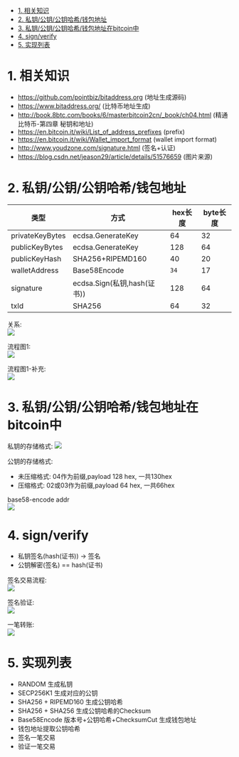 <!-- TOC -->

- [1. 相关知识](#1-相关知识)
- [2. 私钥/公钥/公钥哈希/钱包地址](#2-私钥公钥公钥哈希钱包地址)
- [3. 私钥/公钥/公钥哈希/钱包地址在bitcoin中](#3-私钥公钥公钥哈希钱包地址在bitcoin中)
- [4. sign/verify](#4-signverify)
- [5. 实现列表](#5-实现列表)

<!-- /TOC -->

<a id="markdown-1-相关知识" name="1-相关知识"></a>
# 1. 相关知识

* https://github.com/pointbiz/bitaddress.org (地址生成源码)
* https://www.bitaddress.org/ (比特币地址生成)
* http://book.8btc.com/books/6/masterbitcoin2cn/_book/ch04.html (精通比特币-第四章 秘钥和地址)
* https://en.bitcoin.it/wiki/List_of_address_prefixes (prefix)
* https://en.bitcoin.it/wiki/Wallet_import_format (wallet import format)
* http://www.youdzone.com/signature.html (签名+认证)
* https://blog.csdn.net/jeason29/article/details/51576659 (图片来源)


<a id="markdown-2-私钥公钥公钥哈希钱包地址" name="2-私钥公钥公钥哈希钱包地址"></a>
# 2. 私钥/公钥/公钥哈希/钱包地址

类型|方式|hex长度|byte长度
-|-|-|-
privateKeyBytes|ecdsa.GenerateKey|64|32
publicKeyBytes|ecdsa.GenerateKey|128|64
publicKeyHash|SHA256+RIPEMD160|40|20
walletAddress|Base58Encode|`34`|17
signature|ecdsa.Sign(私钥,hash(证书))|128|64
txId|SHA256|64|32


关系:  
![](./pic/relation.png)

流程图1:  
![](./pic/address-generation-scheme.png)

流程图1-补充:  
![](./pic/address-generation-extra.png)


<a id="markdown-3-私钥公钥公钥哈希钱包地址在bitcoin中" name="3-私钥公钥公钥哈希钱包地址在bitcoin中"></a>
# 3. 私钥/公钥/公钥哈希/钱包地址在bitcoin中


私钥的存储格式:
![](./pic/privatekeysaveway.png)

公钥的存储格式:
* 未压缩格式: 04作为前缀,payload 128 hex, 一共130hex
* 压缩格式: 02或03作为前缀,payload 64 hex, 一共66hex

base58-encode addr  
![](./pic/all_base58_version.png)



<a id="markdown-4-signverify" name="4-signverify"></a>
# 4. sign/verify

* 私钥签名(hash(证书)) -> 签名
* 公钥解密(签名) == hash(证书)

签名交易流程:    
![](./pic/sign_workflow.png)

签名验证:    
![](./pic/sign_verify.png)

一笔转账:    
![](./pic/transfer_confirm.png)

<a id="markdown-5-实现列表" name="5-实现列表"></a>
# 5. 实现列表

* RANDOM 生成私钥
* SECP256K1 生成对应的公钥
* SHA256 + RIPEMD160 生成公钥哈希
* SHA256 + SHA256 生成公钥哈希的Checksum
* Base58Encode 版本号+公钥哈希+ChecksumCut 生成钱包地址
* 钱包地址提取公钥哈希
* 签名一笔交易
* 验证一笔交易
 
